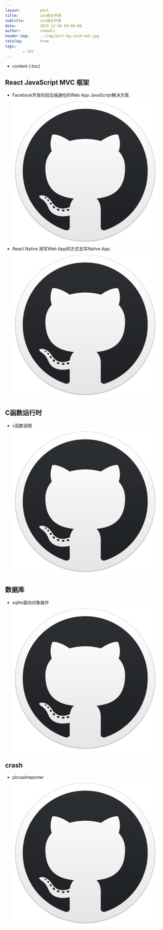 ```yaml
---
layout:         post
title:          ios相关开源
subtitle:       ios相关开源
date:           2015-12-04 09:08:00
author:         nomadli
header-img:     ../img/post-bg-ios9-web.jpg
catalog:        true
tags:
        - IOS
---
```


* content
{:toc}

## React JavaScript MVC 框架
- Facebook开发的前后端通吃的Web App JavaScript解决方案.  [![github][1]](https://github.com/facebook/react)  
- React Native 用写Web App的方式去写Native App.  [![github][1]](https://github.com/facebook/react-native) 

## C函数运行时
- c函数调用 [![github][1]](https://github.com/libffi/libffi) 

## 数据库
- sqlite面向对象操作 [![github][1]](https://github.com/Zepo/GYDataCenter) 


## crash
- plcrashreporter  [![github][1]](https://github.com/plausiblelabs/plcrashreporter)

[1]: /img/github.png
